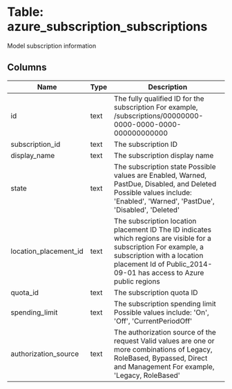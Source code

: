 
# Table: azure_subscription_subscriptions
Model subscription information
## Columns
| Name        | Type           | Description  |
| ------------- | ------------- | -----  |
|id|text|The fully qualified ID for the subscription For example, /subscriptions/00000000-0000-0000-0000-000000000000|
|subscription_id|text|The subscription ID|
|display_name|text|The subscription display name|
|state|text|The subscription state Possible values are Enabled, Warned, PastDue, Disabled, and Deleted Possible values include: 'Enabled', 'Warned', 'PastDue', 'Disabled', 'Deleted'|
|location_placement_id|text|The subscription location placement ID The ID indicates which regions are visible for a subscription For example, a subscription with a location placement Id of Public_2014-09-01 has access to Azure public regions|
|quota_id|text|The subscription quota ID|
|spending_limit|text|The subscription spending limit Possible values include: 'On', 'Off', 'CurrentPeriodOff'|
|authorization_source|text|The authorization source of the request Valid values are one or more combinations of Legacy, RoleBased, Bypassed, Direct and Management For example, 'Legacy, RoleBased'|

